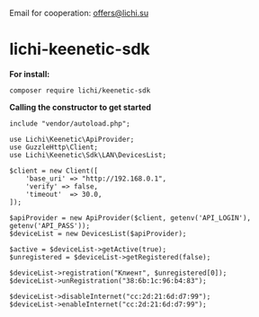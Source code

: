 Email for cooperation: offers@lichi.su

# lichi-keenetic-sdk
**For install:**
```
composer require lichi/keenetic-sdk
```

**Calling the constructor to get started**

```
include "vendor/autoload.php";

use Lichi\Keenetic\ApiProvider;
use GuzzleHttp\Client;
use Lichi\Keenetic\Sdk\LAN\DevicesList;

$client = new Client([
    'base_uri' => "http://192.168.0.1",
    'verify' => false,
    'timeout'  => 30.0,
]);

$apiProvider = new ApiProvider($client, getenv('API_LOGIN'), getenv('API_PASS'));
$deviceList = new DevicesList($apiProvider);

$active = $deviceList->getActive(true);
$unregistered = $deviceList->getRegistered(false);

$deviceList->registration("Клиент", $unregistered[0]);
$deviceList->unRegistration("38:6b:1c:96:b4:83");

$deviceList->disableInternet("cc:2d:21:6d:d7:99");
$deviceList->enableInternet("cc:2d:21:6d:d7:99");
```